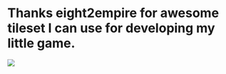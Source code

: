 # Thanks eight2empire for awesome tileset I can use for developing my little game.

![](https://40.media.tumblr.com/tumblr_m0ayylAv7W1qh883io1_1280.jpg)

